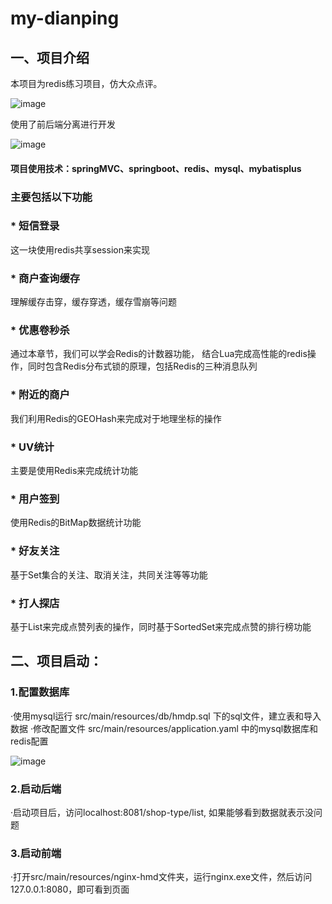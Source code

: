 # my-dianping
## 一、项目介绍
本项目为redis练习项目，仿大众点评。

![image](https://github.com/ldzhang1/my-hm-dianping/assets/104254485/7efe3334-f39f-46fb-8d5c-2085b4f7ac9f)

使用了前后端分离进行开发

![image](https://github.com/ldzhang1/my-hm-dianping/assets/104254485/b888ff73-1c16-4257-b54f-f1f0375ea3be)

#### 项目使用技术：springMVC、springboot、redis、mysql、mybatisplus
### 主要包括以下功能

### * 短信登录
这一块使用redis共享session来实现
### * 商户查询缓存
理解缓存击穿，缓存穿透，缓存雪崩等问题
### * 优惠卷秒杀
通过本章节，我们可以学会Redis的计数器功能， 结合Lua完成高性能的redis操作，同时包含Redis分布式锁的原理，包括Redis的三种消息队列
### * 附近的商户
我们利用Redis的GEOHash来完成对于地理坐标的操作
### * UV统计
主要是使用Redis来完成统计功能
### * 用户签到
使用Redis的BitMap数据统计功能
### * 好友关注
基于Set集合的关注、取消关注，共同关注等等功能
### * 打人探店
基于List来完成点赞列表的操作，同时基于SortedSet来完成点赞的排行榜功能

## 二、项目启动：
### 1.配置数据库
·使用mysql运行 src/main/resources/db/hmdp.sql 下的sql文件，建立表和导入数据
·修改配置文件 src/main/resources/application.yaml 中的mysql数据库和redis配置

![image](https://github.com/ldzhang1/my-hm-dianping/assets/104254485/44057718-d14d-4516-a320-186d141769c3)

### 2.启动后端
·启动项目后，访问localhost:8081/shop-type/list, 如果能够看到数据就表示没问题

### 3.启动前端
·打开src/main/resources/nginx-hmd文件夹，运行nginx.exe文件，然后访问127.0.0.1:8080，即可看到页面
